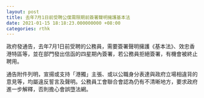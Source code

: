```yaml
---
layout: post
title: 去年7月1日前受聘公僕需限期前簽署聲明擁護基本法
date: 2021-01-15 18:18:23.000000000 +08:00
categories: rthk
---
```


政府發通告，去年7月1日前受聘的公務員，需要簽署聲明擁護《基本法》、效忠香港特區等，並在部門發出信函的四星期內簽署，若公務員拒絕簽署，有機會被終止聘用。

通告附件列明，宣揚或支持「港獨」主張、或以公職身分表達與政府立場相違背的意見等，均屬違反誓言及聲明。公務員工會聯合會認為仍有不清晰地方，要求政府進一步解釋，否則擔心會誤墮法網。
